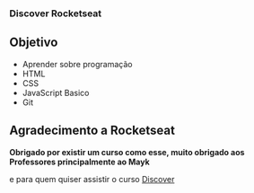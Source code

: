 ### Discover Rocketseat 

## Objetivo 

- Aprender sobre programação
- HTML 
- CSS
- JavaScript Basico
- Git 

## Agradecimento a Rocketseat 

**Obrigado por existir um curso como esse, muito obrigado aos Professores principalmente ao Mayk**

e para quem quiser assistir o curso 
[Discover](https://www.rocketseat.com.br/discover)
